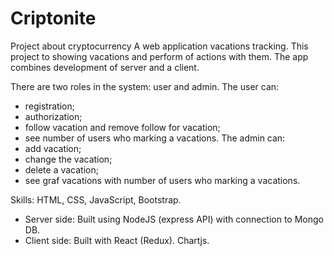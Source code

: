 # Criptonite
Project about cryptocurrency
A web application vacations tracking. This project to showing vacations and perform of actions with them. 
The app combines development of server and a client. 

There are two roles in the system: user and admin.
 The user can:
- registration;
- authorization;
- follow  vacation and remove follow for vacation;
- see number of users who marking a vacations.
The admin can: 
- add vacation;
- change the vacation;
- delete a vacation;
- see graf vacations with number of users who marking a vacations.

Skills:
HTML, CSS, JavaScript, Bootstrap.
- Server side: Built using NodeJS (express API) with connection to Mongo DB. 
- Client side: Built with React (Redux). Chartjs.
